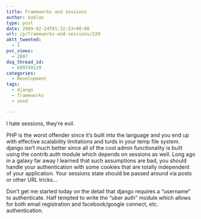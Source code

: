 ```yaml
---
title: Frameworks and sessions
author: koblas
type: post
date: 2009-02-24T01:32:53+00:00
url: /p/frameworks-and-sessions/220
aktt_tweeted:
  - 1
pvc_views:
  - 2807
dsq_thread_id:
  - 689749129
categories:
  - Development
tags:
  - django
  - frameworks
  - zend

---
```

I hate sessions, they&#8217;re evil.

PHP is the worst offender since it&#8217;s built into the language and you end up with effective scalability limitations and turds in your temp file system. django isn&#8217;t much better since all of the cool admin functionality is built using the contrib.auth module which depends on sessions as well. Long ago in a galaxy far away I learned that such assumptions are bad, you should handle your authentication with some cookies that are totally independent of your application. Your sessions state should be passed around via posts or other URL tricks&#8230;

Don&#8217;t get me started today on the detail that django requires a &#8220;username&#8221; to authenticate. Half tempted to write the &#8220;uber auth&#8221; module which allows for both email registration and facebook/google connect, etc. authentication.
